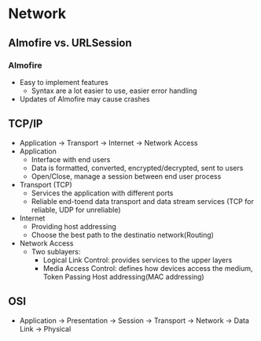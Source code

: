 # Network

## Almofire vs. URLSession

### Almofire

- Easy to implement features
  - Syntax are a lot easier to use, easier error handling
- Updates of Almofire may cause crashes



## TCP/IP

- Application -> Transport -> Internet -> Network Access
- Application
  - Interface with end users
  - Data is formatted, converted, encrypted/decrypted, sent to users
  - Open/Close, manage a session between end user process
- Transport (TCP)
  - Services the application with different ports
  - Reliable end-toend data transport and data stream services (TCP for reliable, UDP for unreliable)
- Internet
  - Providing host addressing
  - Choose the best path to the destinatio network(Routing)
- Network Access
  - Two sublayers:
    - Logical Link Control: provides services to the upper layers
    - Media Access Control: defines how devices access the medium, Token Passing Host addressing(MAC addressing)

## OSI

- Application -> Presentation -> Session -> Transport -> Network -> Data Link -> Physical





